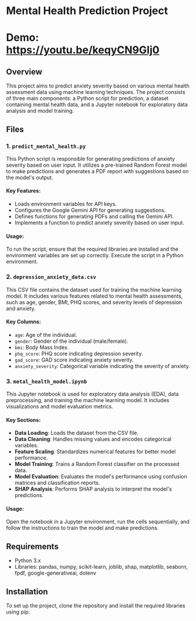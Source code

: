 # Mental Health Prediction Project
# Demo: https://youtu.be/keqyCN9GIj0
## Overview
This project aims to predict anxiety severity based on various mental health assessment data using machine learning techniques. The project consists of three main components: a Python script for prediction, a dataset containing mental health data, and a Jupyter notebook for exploratory data analysis and model training.

## Files

### 1. `predict_mental_health.py`
This Python script is responsible for generating predictions of anxiety severity based on user input. It utilizes a pre-trained Random Forest model to make predictions and generates a PDF report with suggestions based on the model's output.

#### Key Features:
- Loads environment variables for API keys.
- Configures the Google Gemini API for generating suggestions.
- Defines functions for generating PDFs and calling the Gemini API.
- Implements a function to predict anxiety severity based on user input.

#### Usage:
To run the script, ensure that the required libraries are installed and the environment variables are set up correctly. Execute the script in a Python environment.

### 2. `depression_anxiety_data.csv`
This CSV file contains the dataset used for training the machine learning model. It includes various features related to mental health assessments, such as age, gender, BMI, PHQ scores, and severity levels of depression and anxiety.

#### Key Columns:
- `age`: Age of the individual.
- `gender`: Gender of the individual (male/female).
- `bmi`: Body Mass Index.
- `phq_score`: PHQ score indicating depression severity.
- `gad_score`: GAD score indicating anxiety severity.
- `anxiety_severity`: Categorical variable indicating the severity of anxiety.

### 3. `metal_health_model.ipynb`
This Jupyter notebook is used for exploratory data analysis (EDA), data preprocessing, and training the machine learning model. It includes visualizations and model evaluation metrics.

#### Key Sections:
- **Data Loading**: Loads the dataset from the CSV file.
- **Data Cleaning**: Handles missing values and encodes categorical variables.
- **Feature Scaling**: Standardizes numerical features for better model performance.
- **Model Training**: Trains a Random Forest classifier on the processed data.
- **Model Evaluation**: Evaluates the model's performance using confusion matrices and classification reports.
- **SHAP Analysis**: Performs SHAP analysis to interpret the model's predictions.

#### Usage:
Open the notebook in a Jupyter environment, run the cells sequentially, and follow the instructions to train the model and make predictions.

## Requirements
- Python 3.x
- Libraries: pandas, numpy, scikit-learn, joblib, shap, matplotlib, seaborn, fpdf, google-generativeai, dotenv

## Installation
To set up the project, clone the repository and install the required libraries using pip:
